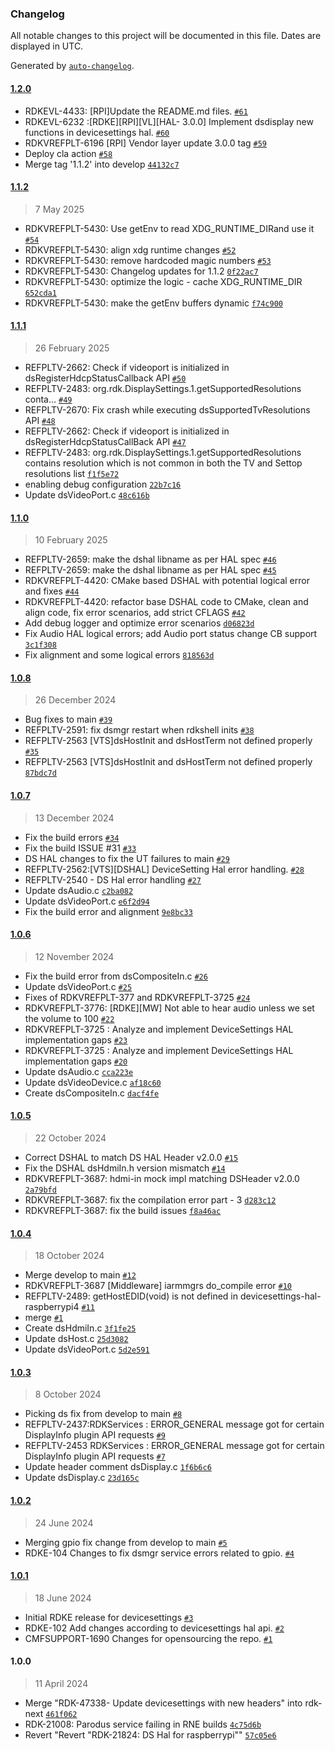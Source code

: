 ### Changelog

All notable changes to this project will be documented in this file. Dates are displayed in UTC.

Generated by [`auto-changelog`](https://github.com/CookPete/auto-changelog).

#### [1.2.0](https://github.com/rdkcentral/rdkvhal-devicesettings-raspberrypi4/compare/1.1.2...1.2.0)

- RDKEVL-4433: [RPI]Update the README.md files. [`#61`](https://github.com/rdkcentral/rdkvhal-devicesettings-raspberrypi4/pull/61)
- RDKEVL-6232 :[RDKE][RPI][VL][HAL- 3.0.0] Implement dsdisplay new functions in devicesettings hal. [`#60`](https://github.com/rdkcentral/rdkvhal-devicesettings-raspberrypi4/pull/60)
- RDKVREFPLT-6196 [RPI] Vendor layer update 3.0.0 tag [`#59`](https://github.com/rdkcentral/rdkvhal-devicesettings-raspberrypi4/pull/59)
- Deploy cla action [`#58`](https://github.com/rdkcentral/rdkvhal-devicesettings-raspberrypi4/pull/58)
- Merge tag '1.1.2' into develop [`44132c7`](https://github.com/rdkcentral/rdkvhal-devicesettings-raspberrypi4/commit/44132c7341eb768214d7936ef81af35bd8c45a2c)

#### [1.1.2](https://github.com/rdkcentral/rdkvhal-devicesettings-raspberrypi4/compare/1.1.1...1.1.2)

> 7 May 2025

- RDKVREFPLT-5430: Use getEnv to read XDG_RUNTIME_DIRand use it [`#54`](https://github.com/rdkcentral/rdkvhal-devicesettings-raspberrypi4/pull/54)
- RDKVREFPLT-5430: align xdg runtime changes [`#52`](https://github.com/rdkcentral/rdkvhal-devicesettings-raspberrypi4/pull/52)
- RDKVREFPLT-5430: remove hardcoded magic numbers [`#53`](https://github.com/rdkcentral/rdkvhal-devicesettings-raspberrypi4/pull/53)
- RDKVREFPLT-5430: Changelog updates for 1.1.2 [`0f22ac7`](https://github.com/rdkcentral/rdkvhal-devicesettings-raspberrypi4/commit/0f22ac7d0484f51d0d1469ec7ef831dea4b1e938)
- RDKVREFPLT-5430: optimize the logic - cache XDG_RUNTIME_DIR [`652cda1`](https://github.com/rdkcentral/rdkvhal-devicesettings-raspberrypi4/commit/652cda1b8d0479fbc40645f2497419413b480262)
- RDKVREFPLT-5430: make the getEnv buffers dynamic [`f74c900`](https://github.com/rdkcentral/rdkvhal-devicesettings-raspberrypi4/commit/f74c900966bb87cd5b708d6b05f827f926a09ea8)

#### [1.1.1](https://github.com/rdkcentral/rdkvhal-devicesettings-raspberrypi4/compare/1.1.0...1.1.1)

> 26 February 2025

- REFPLTV-2662: Check if videoport is initialized in dsRegisterHdcpStatusCallback API [`#50`](https://github.com/rdkcentral/rdkvhal-devicesettings-raspberrypi4/pull/50)
- REFPLTV-2483: org.rdk.DisplaySettings.1.getSupportedResolutions conta… [`#49`](https://github.com/rdkcentral/rdkvhal-devicesettings-raspberrypi4/pull/49)
- REFPLTV-2670: Fix crash while executing dsSupportedTvResolutions API [`#48`](https://github.com/rdkcentral/rdkvhal-devicesettings-raspberrypi4/pull/48)
- REFPLTV-2662: Check if videoport is initialized in dsRegisterHdcpStatusCallBack API [`#47`](https://github.com/rdkcentral/rdkvhal-devicesettings-raspberrypi4/pull/47)
- REFPLTV-2483: org.rdk.DisplaySettings.1.getSupportedResolutions contains  resolution which is not common in both the TV and Settop resolutions list [`f1f5e72`](https://github.com/rdkcentral/rdkvhal-devicesettings-raspberrypi4/commit/f1f5e7278de840e55d5721e14c5a552e38bf65bd)
- enabling debug configuration [`22b7c16`](https://github.com/rdkcentral/rdkvhal-devicesettings-raspberrypi4/commit/22b7c16e4cefa43f11d81749053a5c2514dfb853)
- Update dsVideoPort.c [`48c616b`](https://github.com/rdkcentral/rdkvhal-devicesettings-raspberrypi4/commit/48c616b6c98ae2cbd92b93df0efe9ccca6382792)

#### [1.1.0](https://github.com/rdkcentral/rdkvhal-devicesettings-raspberrypi4/compare/1.0.8...1.1.0)

> 10 February 2025

- REFPLTV-2659: make the dshal libname as per HAL spec [`#46`](https://github.com/rdkcentral/rdkvhal-devicesettings-raspberrypi4/pull/46)
- REFPLTV-2659: make the dshal libname as per HAL spec [`#45`](https://github.com/rdkcentral/rdkvhal-devicesettings-raspberrypi4/pull/45)
- RDKVREFPLT-4420: CMake based DSHAL with potential logical error and fixes [`#44`](https://github.com/rdkcentral/rdkvhal-devicesettings-raspberrypi4/pull/44)
- RDKVREFPLT-4420: refactor base DSHAL code to CMake, clean and align code, fix error scenarios, add strict CFLAGS [`#42`](https://github.com/rdkcentral/rdkvhal-devicesettings-raspberrypi4/pull/42)
- Add debug logger and optimize error scenarios [`d06823d`](https://github.com/rdkcentral/rdkvhal-devicesettings-raspberrypi4/commit/d06823d9b9e33167ca7c5d9c0887b1ab2ef3d49c)
- Fix Audio HAL logical errors; add Audio port status change CB support [`3c1f308`](https://github.com/rdkcentral/rdkvhal-devicesettings-raspberrypi4/commit/3c1f30849db72b8c66bb5b65f197c37b7254751b)
- Fix alignment and some logical errors [`818563d`](https://github.com/rdkcentral/rdkvhal-devicesettings-raspberrypi4/commit/818563d0cfb020d389ef917ae2930fbc5afea454)

#### [1.0.8](https://github.com/rdkcentral/rdkvhal-devicesettings-raspberrypi4/compare/1.0.7...1.0.8)

> 26 December 2024

- Bug fixes to main [`#39`](https://github.com/rdkcentral/rdkvhal-devicesettings-raspberrypi4/pull/39)
- REFPLTV-2591: fix dsmgr restart when rdkshell inits [`#38`](https://github.com/rdkcentral/rdkvhal-devicesettings-raspberrypi4/pull/38)
- REFPLTV-2563  [VTS]dsHostInit and dsHostTerm not defined properly [`#35`](https://github.com/rdkcentral/rdkvhal-devicesettings-raspberrypi4/pull/35)
- REFPLTV-2563 [VTS]dsHostInit and dsHostTerm not defined properly [`87bdc7d`](https://github.com/rdkcentral/rdkvhal-devicesettings-raspberrypi4/commit/87bdc7d66807fbc22a10c6884b17db7f0af57b3d)

#### [1.0.7](https://github.com/rdkcentral/rdkvhal-devicesettings-raspberrypi4/compare/1.0.6...1.0.7)

> 13 December 2024

- Fix the build errors [`#34`](https://github.com/rdkcentral/rdkvhal-devicesettings-raspberrypi4/pull/34)
- Fix the build ISSUE #31 [`#33`](https://github.com/rdkcentral/rdkvhal-devicesettings-raspberrypi4/pull/33)
- DS HAL changes to fix the UT failures to main [`#29`](https://github.com/rdkcentral/rdkvhal-devicesettings-raspberrypi4/pull/29)
- REFPLTV-2562:[VTS][DSHAL] DeviceSetting Hal error handling. [`#28`](https://github.com/rdkcentral/rdkvhal-devicesettings-raspberrypi4/pull/28)
- REFPLTV-2540 - DS Hal error handling [`#27`](https://github.com/rdkcentral/rdkvhal-devicesettings-raspberrypi4/pull/27)
- Update dsAudio.c [`c2ba082`](https://github.com/rdkcentral/rdkvhal-devicesettings-raspberrypi4/commit/c2ba082bb1fe252375461d9a6f8eec2c741c36f0)
- Update dsVideoPort.c [`e6f2d94`](https://github.com/rdkcentral/rdkvhal-devicesettings-raspberrypi4/commit/e6f2d94680c21dda5ff91efe6203a5849b2affd9)
- Fix the build error and alignment [`9e8bc33`](https://github.com/rdkcentral/rdkvhal-devicesettings-raspberrypi4/commit/9e8bc33a739fb2792666d5d72910226a6c52c8ae)

#### [1.0.6](https://github.com/rdkcentral/rdkvhal-devicesettings-raspberrypi4/compare/1.0.5...1.0.6)

> 12 November 2024

- Fix the build error from dsCompositeIn.c [`#26`](https://github.com/rdkcentral/rdkvhal-devicesettings-raspberrypi4/pull/26)
- Update dsVideoPort.c [`#25`](https://github.com/rdkcentral/rdkvhal-devicesettings-raspberrypi4/pull/25)
- Fixes of RDKVREFPLT-377 and RDKVREFPLT-3725 [`#24`](https://github.com/rdkcentral/rdkvhal-devicesettings-raspberrypi4/pull/24)
- RDKVREFPLT-3776: [RDKE][MW] Not able to hear audio unless we set the volume to 100 [`#22`](https://github.com/rdkcentral/rdkvhal-devicesettings-raspberrypi4/pull/22)
- RDKVREFPLT-3725 : Analyze and implement DeviceSettings HAL implementation gaps [`#23`](https://github.com/rdkcentral/rdkvhal-devicesettings-raspberrypi4/pull/23)
- RDKVREFPLT-3725 : Analyze and implement DeviceSettings HAL implementation gaps [`#20`](https://github.com/rdkcentral/rdkvhal-devicesettings-raspberrypi4/pull/20)
- Update dsAudio.c [`cca223e`](https://github.com/rdkcentral/rdkvhal-devicesettings-raspberrypi4/commit/cca223ec5bddf27d144e057e6ac28a7cce44df2f)
- Update dsVideoDevice.c [`af18c60`](https://github.com/rdkcentral/rdkvhal-devicesettings-raspberrypi4/commit/af18c606a6472cd43c7034ecbf2ddcf8c797adfc)
- Create dsCompositeIn.c [`dacf4fe`](https://github.com/rdkcentral/rdkvhal-devicesettings-raspberrypi4/commit/dacf4fe12496bc914f2fc85c225804860e2ad9f9)

#### [1.0.5](https://github.com/rdkcentral/rdkvhal-devicesettings-raspberrypi4/compare/1.0.4...1.0.5)

> 22 October 2024

- Correct DSHAL to match DS HAL Header v2.0.0 [`#15`](https://github.com/rdkcentral/rdkvhal-devicesettings-raspberrypi4/pull/15)
- Fix the DSHAL dsHdmiIn.h version mismatch [`#14`](https://github.com/rdkcentral/rdkvhal-devicesettings-raspberrypi4/pull/14)
- RDKVREFPLT-3687: hdmi-in mock impl matching DSHeader v2.0.0 [`2a79bfd`](https://github.com/rdkcentral/rdkvhal-devicesettings-raspberrypi4/commit/2a79bfd8cc28df02c8293e87a193a4b11b292b11)
- RDKVREFPLT-3687: fix the compilation error part - 3 [`d283c12`](https://github.com/rdkcentral/rdkvhal-devicesettings-raspberrypi4/commit/d283c12bdfea0101d5b71fbf7fcf658b8fefe35c)
- RDKVREFPLT-3687: fix the build issues [`f8a46ac`](https://github.com/rdkcentral/rdkvhal-devicesettings-raspberrypi4/commit/f8a46ac2e08725adbf5ddfc6a3e5008fe87dce88)

#### [1.0.4](https://github.com/rdkcentral/rdkvhal-devicesettings-raspberrypi4/compare/1.0.3...1.0.4)

> 18 October 2024

- Merge develop to main [`#12`](https://github.com/rdkcentral/rdkvhal-devicesettings-raspberrypi4/pull/12)
-  RDKVREFPLT-3687 [Middleware] iarmmgrs do_compile error [`#10`](https://github.com/rdkcentral/rdkvhal-devicesettings-raspberrypi4/pull/10)
- REFPLTV-2489: getHostEDID(void) is not defined in devicesettings-hal-raspberrypi4 [`#11`](https://github.com/rdkcentral/rdkvhal-devicesettings-raspberrypi4/pull/11)
- merge [`#1`](https://github.com/rdkcentral/rdkvhal-devicesettings-raspberrypi4/pull/1)
- Create dsHdmiIn.c [`3f1fe25`](https://github.com/rdkcentral/rdkvhal-devicesettings-raspberrypi4/commit/3f1fe25789c4439d9d9416c57132823ef5b681a1)
- Update dsHost.c [`25d3082`](https://github.com/rdkcentral/rdkvhal-devicesettings-raspberrypi4/commit/25d3082b7ab80f36bd7f8869f2f33e64c275ce6d)
- Update dsVideoPort.c [`5d2e591`](https://github.com/rdkcentral/rdkvhal-devicesettings-raspberrypi4/commit/5d2e5915c3b2cd83093d4bb800a87931e85aa1d8)

#### [1.0.3](https://github.com/rdkcentral/rdkvhal-devicesettings-raspberrypi4/compare/1.0.2...1.0.3)

> 8 October 2024

- Picking ds fix from develop to main [`#8`](https://github.com/rdkcentral/rdkvhal-devicesettings-raspberrypi4/pull/8)
- REFPLTV-2437:RDKServices : ERROR_GENERAL message got for certain DisplayInfo plugin API requests [`#9`](https://github.com/rdkcentral/rdkvhal-devicesettings-raspberrypi4/pull/9)
- REFPLTV-2453 RDKServices : ERROR_GENERAL message got for certain DisplayInfo plugin API requests [`#7`](https://github.com/rdkcentral/rdkvhal-devicesettings-raspberrypi4/pull/7)
- Update header  comment  dsDisplay.c [`1f6b6c6`](https://github.com/rdkcentral/rdkvhal-devicesettings-raspberrypi4/commit/1f6b6c699e22c88faa0d56408ba91d2e365cb545)
- Update dsDisplay.c [`23d165c`](https://github.com/rdkcentral/rdkvhal-devicesettings-raspberrypi4/commit/23d165c62ee64262158a9c59e26b4c09103d9d62)

#### [1.0.2](https://github.com/rdkcentral/rdkvhal-devicesettings-raspberrypi4/compare/1.0.1...1.0.2)

> 24 June 2024

- Merging gpio fix change from develop to main [`#5`](https://github.com/rdkcentral/rdkvhal-devicesettings-raspberrypi4/pull/5)
- RDKE-104 Changes to fix dsmgr service errors related to gpio. [`#4`](https://github.com/rdkcentral/rdkvhal-devicesettings-raspberrypi4/pull/4)

#### [1.0.1](https://github.com/rdkcentral/rdkvhal-devicesettings-raspberrypi4/compare/1.0.0...1.0.1)

> 18 June 2024

- Initial RDKE release for devicesettings [`#3`](https://github.com/rdkcentral/rdkvhal-devicesettings-raspberrypi4/pull/3)
- RDKE-102 Add changes according to devicesettings hal api. [`#2`](https://github.com/rdkcentral/rdkvhal-devicesettings-raspberrypi4/pull/2)
- CMFSUPPORT-1690 Changes for opensourcing the repo. [`#1`](https://github.com/rdkcentral/rdkvhal-devicesettings-raspberrypi4/pull/1)

#### 1.0.0

> 11 April 2024

- Merge "RDK-47338- Update devicesettings with new headers" into rdk-next [`461f062`](https://github.com/rdkcentral/rdkvhal-devicesettings-raspberrypi4/commit/461f062915477e57bfb2bf65ee06db7a96c4957c)
- RDK-21008: Parodus service failing in RNE builds [`4c75d6b`](https://github.com/rdkcentral/rdkvhal-devicesettings-raspberrypi4/commit/4c75d6bf3f03e36bd84cb9dba31ddcc5a138f4f2)
- Revert "Revert "RDK-21824: DS Hal for raspberrypi"" [`57c05e6`](https://github.com/rdkcentral/rdkvhal-devicesettings-raspberrypi4/commit/57c05e6111fd7f371367a3870290423058eba5cb)

